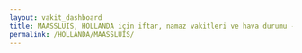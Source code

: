 ```yaml
---
layout: vakit_dashboard
title: MAASSLUIS, HOLLANDA için iftar, namaz vakitleri ve hava durumu - ilçe/eyalet seç
permalink: /HOLLANDA/MAASSLUIS/
---
```


<script type="text/javascript">
  var GLOBAL_COUNTRY = 'HOLLANDA';
  var GLOBAL_CITY = 'MAASSLUIS';
  var GLOBAL_STATE = '';
  var lat = 72;
  var lon = 21;
</script>
